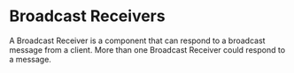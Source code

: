# Broadcast Receivers

A Broadcast Receiver is a component that can respond to a broadcast message from a client.
More than one Broadcast Receiver could respond to a message. 
